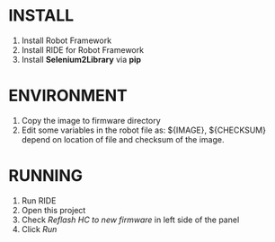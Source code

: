 # INSTALL
1. Install Robot Framework
1. Install RIDE for Robot Framework
1. Install **Selenium2Library** via **pip**

# ENVIRONMENT
1. Copy the image to firmware directory
1. Edit some variables in the robot file as: ${IMAGE}, ${CHECKSUM} depend on location of file and checksum of the image.

# RUNNING
1. Run RIDE
1. Open this project
1. Check *Reflash HC to new firmware* in left side of the panel
1. Click *Run*
